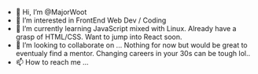 - 👋 Hi, I’m @MajorWoot
- 👀 I’m interested in FrontEnd Web Dev / Coding
- 🌱 I’m currently learning JavaScript mixed with Linux. Already have a grasp of HTML/CSS. Want to jump into React soon.
- 💞️ I’m looking to collaborate on ... Nothing for now but would be great to eventualy find a mentor. Changing careers in your 30s can be tough lol..
- 📫 How to reach me ...

<!---
MajorWoot/MajorWoot is a ✨ special ✨ repository because its `README.md` (this file) appears on your GitHub profile.
You can click the Preview link to take a look at your changes.
--->
